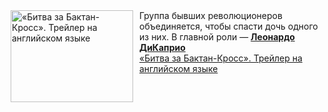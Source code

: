 <!--2025-04-01 23:00:20-->
<div class="yb">
  <div class="rss smaller1 kino_kino"><a href="https://www.kino-teatr.ru/video/47773/" title="«Битва за Бактан-Кросс». Трейлер на английском языке"><img src="https://www.kino-teatr.ru/video/3/7/47773/poster.jpg" width="196" height="147" align="left" hspace="5" style="margin: 0px 10px 0px 5px" alt="«Битва за Бактан-Кросс». Трейлер на английском языке"/></a>Группа бывших революционеров объединяется, чтобы спасти дочь одного из них. В главной роли — <a href=https://www.kino-teatr.ru/kino/acter/m/hollywood/50457/bio/ target=_blank><strong>Леонардо ДиКаприо</strong></a> <br><a class="light" href="https://www.kino-teatr.ru/video/47773/">«Битва за Бактан-Кросс». Трейлер на английском языке</a></div>
</div>
